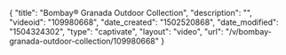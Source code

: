 {
    "title": "Bombay&reg; Granada Outdoor Collection",
    "description": "",
    "videoid": "109980668",
    "date_created": "1502520868",
    "date_modified": "1504324302",
    "type": "captivate",
    "layout": "video",
    "url": "\/v\/bombay-granada-outdoor-collection\/109980668"
}